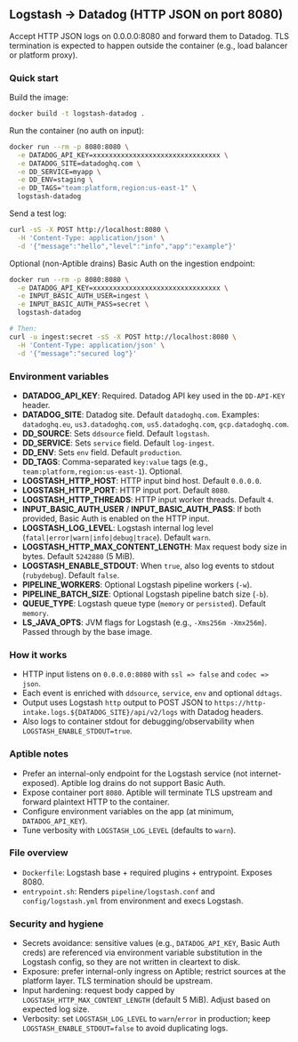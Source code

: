## Logstash → Datadog (HTTP JSON on port 8080)

Accept HTTP JSON logs on 0.0.0.0:8080 and forward them to Datadog. TLS termination is expected to happen outside the container (e.g., load balancer or platform proxy).

### Quick start

Build the image:

```bash
docker build -t logstash-datadog .
```

Run the container (no auth on input):

```bash
docker run --rm -p 8080:8080 \
  -e DATADOG_API_KEY=xxxxxxxxxxxxxxxxxxxxxxxxxxxxxxxx \
  -e DATADOG_SITE=datadoghq.com \
  -e DD_SERVICE=myapp \
  -e DD_ENV=staging \
  -e DD_TAGS="team:platform,region:us-east-1" \
  logstash-datadog
```

Send a test log:

```bash
curl -sS -X POST http://localhost:8080 \
  -H 'Content-Type: application/json' \
  -d '{"message":"hello","level":"info","app":"example"}'
```

Optional (non-Aptible drains) Basic Auth on the ingestion endpoint:

```bash
docker run --rm -p 8080:8080 \
  -e DATADOG_API_KEY=xxxxxxxxxxxxxxxxxxxxxxxxxxxxxxxx \
  -e INPUT_BASIC_AUTH_USER=ingest \
  -e INPUT_BASIC_AUTH_PASS=secret \
  logstash-datadog

# Then:
curl -u ingest:secret -sS -X POST http://localhost:8080 \
  -H 'Content-Type: application/json' \
  -d '{"message":"secured log"}'
```

### Environment variables

- **DATADOG_API_KEY**: Required. Datadog API key used in the `DD-API-KEY` header.
- **DATADOG_SITE**: Datadog site. Default `datadoghq.com`. Examples: `datadoghq.eu`, `us3.datadoghq.com`, `us5.datadoghq.com`, `gcp.datadoghq.com`.
- **DD_SOURCE**: Sets `ddsource` field. Default `logstash`.
- **DD_SERVICE**: Sets `service` field. Default `log-ingest`.
- **DD_ENV**: Sets `env` field. Default `production`.
- **DD_TAGS**: Comma-separated `key:value` tags (e.g., `team:platform,region:us-east-1`). Optional.
- **LOGSTASH_HTTP_HOST**: HTTP input bind host. Default `0.0.0.0`.
- **LOGSTASH_HTTP_PORT**: HTTP input port. Default `8080`.
- **LOGSTASH_HTTP_THREADS**: HTTP input worker threads. Default `4`.
- **INPUT_BASIC_AUTH_USER** / **INPUT_BASIC_AUTH_PASS**: If both provided, Basic Auth is enabled on the HTTP input.
- **LOGSTASH_LOG_LEVEL**: Logstash internal log level (`fatal|error|warn|info|debug|trace`). Default `warn`.
- **LOGSTASH_HTTP_MAX_CONTENT_LENGTH**: Max request body size in bytes. Default `5242880` (5 MiB).
- **LOGSTASH_ENABLE_STDOUT**: When `true`, also log events to stdout (`rubydebug`). Default `false`.
- **PIPELINE_WORKERS**: Optional Logstash pipeline workers (`-w`).
- **PIPELINE_BATCH_SIZE**: Optional Logstash pipeline batch size (`-b`).
- **QUEUE_TYPE**: Logstash queue type (`memory` or `persisted`). Default `memory`.
- **LS_JAVA_OPTS**: JVM flags for Logstash (e.g., `-Xms256m -Xmx256m`). Passed through by the base image.

### How it works

- HTTP input listens on `0.0.0.0:8080` with `ssl => false` and `codec => json`.
- Each event is enriched with `ddsource`, `service`, `env` and optional `ddtags`.
- Output uses Logstash `http` output to POST JSON to `https://http-intake.logs.${DATADOG_SITE}/api/v2/logs` with Datadog headers.
- Also logs to container stdout for debugging/observability when `LOGSTASH_ENABLE_STDOUT=true`.

### Aptible notes

- Prefer an internal-only endpoint for the Logstash service (not internet-exposed). Aptible log drains do not support Basic Auth.
- Expose container port `8080`. Aptible will terminate TLS upstream and forward plaintext HTTP to the container.
- Configure environment variables on the app (at minimum, `DATADOG_API_KEY`).
- Tune verbosity with `LOGSTASH_LOG_LEVEL` (defaults to `warn`).

### File overview

- `Dockerfile`: Logstash base + required plugins + entrypoint. Exposes 8080.
- `entrypoint.sh`: Renders `pipeline/logstash.conf` and `config/logstash.yml` from environment and execs Logstash.

### Security and hygiene

- Secrets avoidance: sensitive values (e.g., `DATADOG_API_KEY`, Basic Auth creds) are referenced via environment variable substitution in the Logstash config, so they are not written in cleartext to disk.
- Exposure: prefer internal-only ingress on Aptible; restrict sources at the platform layer. TLS termination should be upstream.
- Input hardening: request body capped by `LOGSTASH_HTTP_MAX_CONTENT_LENGTH` (default 5 MiB). Adjust based on expected log size.
- Verbosity: set `LOGSTASH_LOG_LEVEL` to `warn`/`error` in production; keep `LOGSTASH_ENABLE_STDOUT=false` to avoid duplicating logs.


